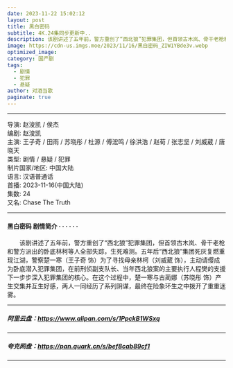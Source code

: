 ```yaml
---
date: 2023-11-22 15:02:12
layout: post
title: 黑白密码
subtitle: 4K.24集同步更新中..
description: 该剧讲述了五年前，警方重创了“西北狼”犯罪集团，但首领古木岚、骨干老枪和警方派出的卧底林柯等人全部失踪，生死难测。五年后“西北狼”集团死灰复燃重现江湖，警察楚一寒（王子奇 饰）为了寻找母亲林柯（刘威葳 饰），主动请缨成为卧底潜入犯罪集团.....
image: https://cdn-us.imgs.moe/2023/11/16/黑白密码_ZIW1YBde3v.webp
optimized_image: 
category: 国产剧
tags:
  - 剧情
  - 犯罪
  - 悬疑
author: 对酒当歌
paginate: true
---
```


---

导演: 赵浚凯 / 侯杰  
编剧: 赵浚凯  
主演: 王子奇 / 田雨 / 苏晓彤 / 杜源 / 傅浤鸣 / 徐洪浩 / 赵荀 / 张志坚 / 刘威葳 / 唐晓天  
类型: 剧情 / 悬疑 / 犯罪  
制片国家/地区: 中国大陆  
语言: 汉语普通话  
首播: 2023-11-16(中国大陆)  
集数: 24  
又名: Chase The Truth  

---

#### 黑白密码 剧情简介 · · · · · ·

　　该剧讲述了五年前，警方重创了“西北狼”犯罪集团，但首领古木岚、骨干老枪和警方派出的卧底林柯等人全部失踪，生死难测。五年后“西北狼”集团死灰复燃重现江湖，警察楚一寒（王子奇 饰）为了寻找母亲林柯（刘威葳 饰），主动请缨成为卧底潜入犯罪集团，在前刑侦副支队长、当年西北狼案的主要执行人程樊的支援下一步步深入犯罪集团的核心。在这个过程中，楚一寒与古蔺娜（苏晓彤 饰）产生交集并互生好感，两人一同经历了系列阴谋，最终在险象环生之中拨开了重重迷雾。

---

##### 阿里云盘：<https://www.alipan.com/s/1PpckB1WSxq>

---

##### 夸克网盘：<https://pan.quark.cn/s/bef8cab89cf1>

---
